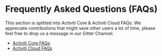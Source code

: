 # Frequently Asked Questions (FAQs)

This section is splitted into Activiti Core & Activiti Cloud FAQs.
We appreciate contributions that might save other users a lot of time, please feel free to drop us a message in our Gitter Channel.

- [Activiti Core FAQs](faq-activiti-core.md)
- [Activiti Cloud FAQs](faq-activiti-cloud.md)